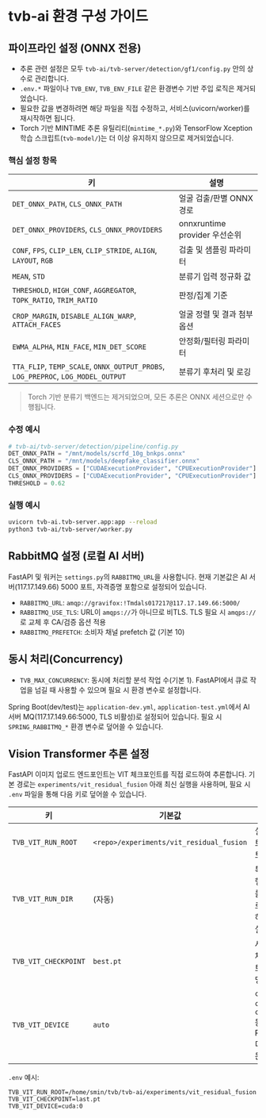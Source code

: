 # tvb-ai 환경 구성 가이드

## 파이프라인 설정 (ONNX 전용)
- 추론 관련 설정은 모두 `tvb-ai/tvb-server/detection/gf1/config.py` 안의 상수로 관리합니다.
- `.env.*` 파일이나 `TVB_ENV`, `TVB_ENV_FILE` 같은 환경변수 기반 주입 로직은 제거되었습니다.
- 필요한 값을 변경하려면 해당 파일을 직접 수정하고, 서비스(uvicorn/worker)를 재시작하면 됩니다.
- Torch 기반 MINTIME 추론 유틸리티(`mintime_*.py`)와 TensorFlow Xception 학습 스크립트(`tvb-model/`)는 더 이상 유지하지 않으므로 제거되었습니다.

### 핵심 설정 항목
| 키 | 설명 |
| --- | --- |
| `DET_ONNX_PATH`, `CLS_ONNX_PATH` | 얼굴 검출/판별 ONNX 경로 |
| `DET_ONNX_PROVIDERS`, `CLS_ONNX_PROVIDERS` | onnxruntime provider 우선순위 |
| `CONF`, `FPS`, `CLIP_LEN`, `CLIP_STRIDE`, `ALIGN`, `LAYOUT`, `RGB` | 검출 및 샘플링 파라미터 |
| `MEAN`, `STD` | 분류기 입력 정규화 값 |
| `THRESHOLD`, `HIGH_CONF`, `AGGREGATOR`, `TOPK_RATIO`, `TRIM_RATIO` | 판정/집계 기준 |
| `CROP_MARGIN`, `DISABLE_ALIGN_WARP`, `ATTACH_FACES` | 얼굴 정렬 및 결과 첨부 옵션 |
| `EWMA_ALPHA`, `MIN_FACE`, `MIN_DET_SCORE` | 안정화/필터링 파라미터 |
| `TTA_FLIP`, `TEMP_SCALE`, `ONNX_OUTPUT_PROBS`, `LOG_PREPROC`, `LOG_MODEL_OUTPUT` | 분류기 후처리 및 로깅 |

> Torch 기반 분류기 백엔드는 제거되었으며, 모든 추론은 ONNX 세션으로만 수행됩니다.

### 수정 예시
```python
# tvb-ai/tvb-server/detection/pipeline/config.py
DET_ONNX_PATH = "/mnt/models/scrfd_10g_bnkps.onnx"
CLS_ONNX_PATH = "/mnt/models/deepfake_classifier.onnx"
DET_ONNX_PROVIDERS = ["CUDAExecutionProvider", "CPUExecutionProvider"]
CLS_ONNX_PROVIDERS = ["CUDAExecutionProvider", "CPUExecutionProvider"]
THRESHOLD = 0.62
```

### 실행 예시
```bash
uvicorn tvb-ai.tvb-server.app:app --reload
python3 tvb-ai/tvb-server/worker.py
```

## RabbitMQ 설정 (로컬 AI 서버)
FastAPI 및 워커는 `settings.py`의 `RABBITMQ_URL`을 사용합니다. 현재 기본값은 AI 서버(117.17.149.66) 5000 포트, 자격증명 포함으로 설정되어 있습니다.

- `RABBITMQ_URL`: `amqp://gravifox:!Tmdals017217@117.17.149.66:5000/`
- `RABBITMQ_USE_TLS`: URL이 `amqps://`가 아니므로 비TLS. TLS 필요 시 `amqps://`로 교체 후 CA/검증 옵션 적용
- `RABBITMQ_PREFETCH`: 소비자 채널 prefetch 값 (기본 10)

## 동시 처리(Concurrency)
- `TVB_MAX_CONCURRENCY`: 동시에 처리할 분석 작업 수(기본 1). FastAPI에서 큐로 작업을 넘길 때 사용할 수 있으며 필요 시 환경 변수로 설정합니다.

Spring Boot(dev/test)는 `application-dev.yml`, `application-test.yml`에서 AI 서버 MQ(117.17.149.66:5000, TLS 비활성)로 설정되어 있습니다. 필요 시 `SPRING_RABBITMQ_*` 환경 변수로 덮어쓸 수 있습니다.

## Vision Transformer 추론 설정
FastAPI 이미지 업로드 엔드포인트는 VIT 체크포인트를 직접 로드하여 추론합니다. 기본 경로는 `experiments/vit_residual_fusion` 아래 최신 실행을 사용하며, 필요 시 `.env` 파일을 통해 다음 키로 덮어쓸 수 있습니다.

| 키 | 기본값 | 설명 |
| --- | --- | --- |
| `TVB_VIT_RUN_ROOT` | `<repo>/experiments/vit_residual_fusion` | 실험 루트 디렉토리 |
| `TVB_VIT_RUN_DIR` | (자동) | 특정 실행 폴더를 강제로 지정하려면 설정 |
| `TVB_VIT_CHECKPOINT` | `best.pt` | 사용할 체크포인트 파일명 |
| `TVB_VIT_DEVICE` | `auto` | `cuda`, `cpu`, `cuda:0` 등 PyTorch 디바이스 문자열 |

`.env` 예시:
```env
TVB_VIT_RUN_ROOT=/home/smin/tvb/tvb-ai/experiments/vit_residual_fusion
TVB_VIT_CHECKPOINT=last.pt
TVB_VIT_DEVICE=cuda:0
```
